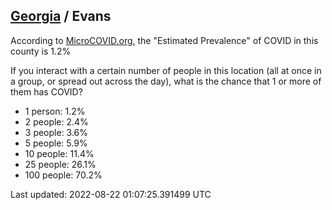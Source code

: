 
## [Georgia](/united-states/georgia) / Evans

According to [MicroCOVID.org](http://microcovid.org),
the "Estimated Prevalence" of COVID in this county is 1.2%

If you interact with a certain number of people in this location
(all at once in a group, or spread out across the day), what is the chance that
1 or more of them has COVID?

- 1 person: 1.2%
- 2 people: 2.4%
- 3 people: 3.6%
- 5 people: 5.9%
- 10 people: 11.4%
- 25 people: 26.1%
- 100 people: 70.2%

Last updated: 2022-08-22 01:07:25.391499 UTC
